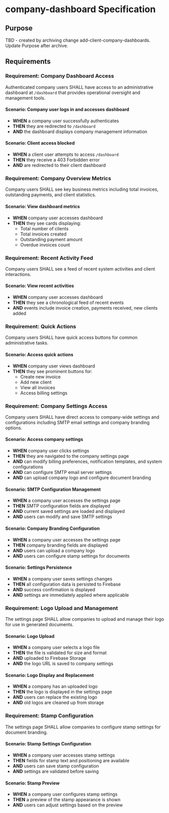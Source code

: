 # company-dashboard Specification

## Purpose

TBD - created by archiving change add-client-company-dashboards. Update Purpose after archive.

## Requirements

### Requirement: Company Dashboard Access

Authenticated company users SHALL have access to an administrative dashboard at `/dashboard` that provides operational oversight and management tools.

#### Scenario: Company user logs in and accesses dashboard

- **WHEN** a company user successfully authenticates
- **THEN** they are redirected to `/dashboard`
- **AND** the dashboard displays company management information

#### Scenario: Client access blocked

- **WHEN** a client user attempts to access `/dashboard`
- **THEN** they receive a 403 Forbidden error
- **AND** are redirected to their client dashboard

### Requirement: Company Overview Metrics

Company users SHALL see key business metrics including total invoices, outstanding payments, and client statistics.

#### Scenario: View dashboard metrics

- **WHEN** company user accesses dashboard
- **THEN** they see cards displaying:
  - Total number of clients
  - Total invoices created
  - Outstanding payment amount
  - Overdue invoices count

### Requirement: Recent Activity Feed

Company users SHALL see a feed of recent system activities and client interactions.

#### Scenario: View recent activities

- **WHEN** company user accesses dashboard
- **THEN** they see a chronological feed of recent events
- **AND** events include invoice creation, payments received, new clients added

### Requirement: Quick Actions

Company users SHALL have quick access buttons for common administrative tasks.

#### Scenario: Access quick actions

- **WHEN** company user views dashboard
- **THEN** they see prominent buttons for:
  - Create new invoice
  - Add new client
  - View all invoices
  - Access billing settings

### Requirement: Company Settings Access

Company users SHALL have direct access to company-wide settings and configurations including SMTP email settings and company branding options.

#### Scenario: Access company settings

- **WHEN** company user clicks settings
- **THEN** they are navigated to the company settings page
- **AND** can modify billing preferences, notification templates, and system configurations
- **AND** can configure SMTP email server settings
- **AND** can upload company logo and configure document branding

#### Scenario: SMTP Configuration Management

- **WHEN** a company user accesses the settings page
- **THEN** SMTP configuration fields are displayed
- **AND** current saved settings are loaded and displayed
- **AND** users can modify and save SMTP settings

#### Scenario: Company Branding Configuration

- **WHEN** a company user accesses the settings page
- **THEN** company branding fields are displayed
- **AND** users can upload a company logo
- **AND** users can configure stamp settings for documents

#### Scenario: Settings Persistence

- **WHEN** a company user saves settings changes
- **THEN** all configuration data is persisted to Firebase
- **AND** success confirmation is displayed
- **AND** settings are immediately applied where applicable

### Requirement: Logo Upload and Management

The settings page SHALL allow companies to upload and manage their logo for use in generated documents.

#### Scenario: Logo Upload

- **WHEN** a company user selects a logo file
- **THEN** the file is validated for size and format
- **AND** uploaded to Firebase Storage
- **AND** the logo URL is saved to company settings

#### Scenario: Logo Display and Replacement

- **WHEN** a company has an uploaded logo
- **THEN** the logo is displayed in the settings page
- **AND** users can replace the existing logo
- **AND** old logos are cleaned up from storage

### Requirement: Stamp Configuration

The settings page SHALL allow companies to configure stamp settings for document branding.

#### Scenario: Stamp Settings Configuration

- **WHEN** a company user accesses stamp settings
- **THEN** fields for stamp text and positioning are available
- **AND** users can save stamp configuration
- **AND** settings are validated before saving

#### Scenario: Stamp Preview

- **WHEN** a company user configures stamp settings
- **THEN** a preview of the stamp appearance is shown
- **AND** users can adjust settings based on the preview
